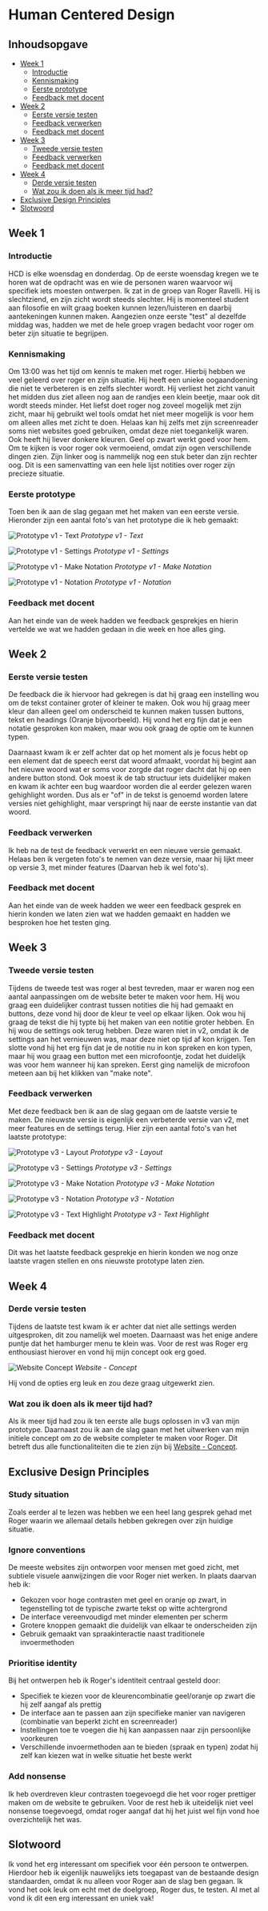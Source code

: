 # Human Centered Design

## Inhoudsopgave

- [Week 1](#week-1)
  - [Introductie](#introductie)
  - [Kennismaking](#kennismaking)
  - [Eerste prototype](#eerste-prototype)
  - [Feedback met docent](#feedback-met-docent)
- [Week 2](#week-2)
  - [Eerste versie testen](#eerste-versie-testen)
  - [Feedback verwerken](#feedback-verwerken)
  - [Feedback met docent](#feedback-met-docent-1)
- [Week 3](#week-3)
  - [Tweede versie testen](#tweede-versie-testen)
  - [Feedback verwerken](#feedback-verwerken-1)
  - [Feedback met docent](#feedback-met-docent-2)
- [Week 4](#week-4)
  - [Derde versie testen](#derde-versie-testen)
  - [Wat zou ik doen als ik meer tijd had?](#wat-zou-ik-doen-als-ik-meer-tijd-had)
- [Exclusive Design Principles](#exclusive-design-principles)
- [Slotwoord](#slotwoord)

## Week 1

### Introductie

HCD is elke woensdag en donderdag. Op de eerste woensdag kregen we te horen wat de opdracht was en wie de personen waren waarvoor wij specifiek iets moesten ontwerpen. Ik zat in de groep van Roger Ravelli. Hij is slechtziend, en zijn zicht wordt steeds slechter. Hij is momenteel student aan filosofie en wilt graag boeken kunnen lezen/luisteren en daarbij aantekeningen kunnen maken. Aangezien onze eerste "test" al dezelfde middag was, hadden we met de hele groep vragen bedacht voor roger om beter zijn situatie te begrijpen.

### Kennismaking

Om 13:00 was het tijd om kennis te maken met roger. Hierbij hebben we veel geleerd over roger en zijn situatie. Hij heeft een unieke oogaandoening die niet te verbeteren is en zelfs slechter wordt. Hij verliest het zicht vanuit het midden dus ziet alleen nog aan de randjes een klein beetje, maar ook dit wordt steeds minder. Het liefst doet roger nog zoveel mogelijk met zijn zicht, maar hij gebruikt wel tools omdat het niet meer mogelijk is voor hem om alleen alles met zicht te doen. Helaas kan hij zelfs met zijn screenreader soms niet websites goed gebruiken, omdat deze niet toegankelijk waren. Ook heeft hij liever donkere kleuren. Geel op zwart werkt goed voor hem. Om te kijken is voor roger ook vermoeiend, omdat zijn ogen verschillende dingen zien. Zijn linker oog is nammelijk nog een stuk beter dan zijn rechter oog. Dit is een samenvatting van een hele lijst notities over roger zijn precieze situatie.

### Eerste prototype

Toen ben ik aan de slag gegaan met het maken van een eerste versie. Hieronder zijn een aantal foto's van het prototype die ik heb gemaakt:

![Prototype v1 - Text](images/v1-text.png)
_Prototype v1 - Text_

![Prototype v1 - Settings](images/v1-settings.png)
_Prototype v1 - Settings_

![Prototype v1 - Make Notation](images/v1-make-notation.png)
_Prototype v1 - Make Notation_

![Prototype v1 - Notation](images/v1-notation.png)
_Prototype v1 - Notation_

### Feedback met docent

Aan het einde van de week hadden we feedback gesprekjes en hierin vertelde we wat we hadden gedaan in die week en hoe alles ging.

## Week 2

### Eerste versie testen

De feedback die ik hiervoor had gekregen is dat hij graag een instelling wou om de tekst container groter of kleiner te maken. Ook wou hij graag meer kleur dan alleen geel om onderscheid te kunnen maken tussen buttons, tekst en headings (Oranje bijvoorbeeld). Hij vond het erg fijn dat je een notatie gesproken kon maken, maar wou ook graag de optie om te kunnen typen.

Daarnaast kwam ik er zelf achter dat op het moment als je focus hebt op een element dat de speech eerst dat woord afmaakt, voordat hij begint aan het nieuwe woord wat er soms voor zorgde dat roger dacht dat hij op een andere button stond. Ook moest ik de tab structuur iets duidelijker maken en kwam ik achter een bug waardoor worden die al eerder gelezen waren gehighlight worden. Dus als er "of" in de tekst is genoemd worden latere versies niet gehighlight, maar verspringt hij naar de eerste instantie van dat woord.

### Feedback verwerken

Ik heb na de test de feedback verwerkt en een nieuwe versie gemaakt. Helaas ben ik vergeten foto's te nemen van deze versie, maar hij lijkt meer op versie 3, met minder features (Daarvan heb ik wel foto's).

### Feedback met docent

Aan het einde van de week hadden we weer een feedback gesprek en hierin konden we laten zien wat we hadden gemaakt en hadden we besproken hoe het testen ging.

## Week 3

### Tweede versie testen

Tijdens de tweede test was roger al best tevreden, maar er waren nog een aantal aanpassingen om de website beter te maken voor hem. Hij wou graag een duidelijker contrast tussen notities die hij had gemaakt en buttons, deze vond hij door de kleur te veel op elkaar lijken. Ook wou hij graag de tekst die hij typte bij het maken van een notitie groter hebben. En hij wou de settings ook terug hebben. Deze waren niet in v2, omdat ik de settings aan het vernieuwen was, maar deze niet op tijd af kon krijgen. Ten slotte vond hij het erg fijn dat je de notitie nu in kon spreken en kon typen, maar hij wou graag een button met een microfoontje, zodat het duidelijk was voor hem wanneer hij kan spreken. Eerst ging namelijk de microfoon meteen aan bij het klikken van "make note".

### Feedback verwerken

Met deze feedback ben ik aan de slag gegaan om de laatste versie te maken. De nieuwste versie is eigenlijk een verbeterde versie van v2, met meer features en de settings terug. Hier zijn een aantal foto's van het laatste prototype:

![Prototype v3 - Layout](images/v3-layout.png)
_Prototype v3 - Layout_

![Prototype v3 - Settings](images/v3-settings.png)
_Prototype v3 - Settings_

![Prototype v3 - Make Notation](images/v3-make-notation.png)
_Prototype v3 - Make Notation_

![Prototype v3 - Notation](images/v3-notation.png)
_Prototype v3 - Notation_

![Prototype v3 - Text Highlight](images/v3-text-highlight.png)
_Prototype v3 - Text Highlight_

### Feedback met docent

Dit was het laatste feedback gesprekje en hierin konden we nog onze laatste vragen stellen en ons nieuwste prototype laten zien.

## Week 4

### Derde versie testen

Tijdens de laatste test kwam ik er achter dat niet alle settings werden uitgesproken, dit zou namelijk wel moeten. Daarnaast was het enige andere puntje dat het hamburger menu te klein was. Voor de rest was Roger erg enthousiast hierover en vond hij mijn concept ook erg goed.

![Website Concept](images/concept.png)
_Website - Concept_

Hij vond de opties erg leuk en zou deze graag uitgewerkt zien.

### Wat zou ik doen als ik meer tijd had?

Als ik meer tijd had zou ik ten eerste alle bugs oplossen in v3 van mijn prototype. Daarnaast zou ik aan de slag gaan met het uitwerken van mijn initiele concept om zo de website completer te maken voor Roger. Dit betreft dus alle functionaliteiten die te zien zijn bij [Website - Concept](images/concept.png).

## Exclusive Design Principles

### Study situation

Zoals eerder al te lezen was hebben we een heel lang gesprek gehad met Roger waarin we allemaal details hebben gekregen over zijn huidige situatie.

### Ignore conventions

De meeste websites zijn ontworpen voor mensen met goed zicht, met subtiele visuele aanwijzingen die voor Roger niet werken. In plaats daarvan heb ik:

- Gekozen voor hoge contrasten met geel en oranje op zwart, in tegenstelling tot de typische zwarte tekst op witte achtergrond
- De interface vereenvoudigd met minder elementen per scherm
- Grotere knoppen gemaakt die duidelijk van elkaar te onderscheiden zijn
- Gebruik gemaakt van spraakinteractie naast traditionele invoermethoden

### Prioritise identity

Bij het ontwerpen heb ik Roger's identiteit centraal gesteld door:

- Specifiek te kiezen voor de kleurencombinatie geel/oranje op zwart die hij zelf aangaf als prettig
- De interface aan te passen aan zijn specifieke manier van navigeren (combinatie van beperkt zicht en screenreader)
- Instellingen toe te voegen die hij kan aanpassen naar zijn persoonlijke voorkeuren
- Verschillende invoermethoden aan te bieden (spraak en typen) zodat hij zelf kan kiezen wat in welke situatie het beste werkt

### Add nonsense

Ik heb overdreven kleur contrasten toegevoegd die het voor roger prettiger maken om de website te gebruiken. Voor de rest heb ik uiteidelijk niet veel nonsense toegevoegd, omdat roger aangaf dat hij het juist wel fijn vond hoe overzichtelijk het was.

## Slotwoord

Ik vond het erg interessant om specifiek voor één persoon te ontwerpen. Hierdoor heb ik eigenlijk nauwelijks iets toegapast van de bestaande design standaarden, omdat ik nu alleen voor Roger aan de slag ben gegaan. Ik vond het ook leuk om echt met de doelgroep, Roger dus, te testen. Al met al vond ik dit een erg interessant en uniek vak!
